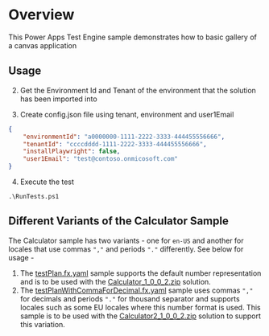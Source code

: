 # Overview

This Power Apps Test Engine sample demonstrates how to basic gallery of a canvas application

## Usage

2. Get the Environment Id and Tenant of the environment that the solution has been imported into

3. Create config.json file using tenant, environment and user1Email

```json
{
    "environmentId": "a0000000-1111-2222-3333-444455556666",
    "tenantId": "ccccdddd-1111-2222-3333-444455556666",
    "installPlaywright": false,
    "user1Email": "test@contoso.onmicosoft.com"
}
```

4. Execute the test

```pwsh
.\RunTests.ps1
```

## Different Variants of the Calculator Sample

The Calculator sample has two variants - one for `en-US` and another for locales that use commas `","` and periods `"."` differently. See below for usage -

1. The [testPlan.fx.yaml](testPlan.fx.yaml) sample supports the default number representation and is to be used with the [Calculator_1_0_0_2.zip](Calculator_1_0_0_2.zip) solution.
1. The [testPlanWithCommaForDecimal.fx.yaml](testPlanWithCommaForDecimal.fx.yaml) sample uses commas `","` for decimals and periods `"."` for thousand separator and supports locales such as some EU locales where this number format is used. This sample is to be used with the [Calculator2_1_0_0_2.zip](Calculator2_1_0_0_2.zip) solution to support this variation.
